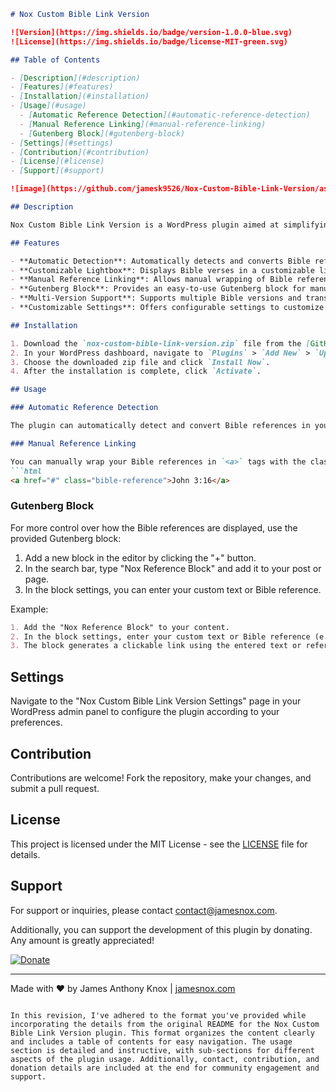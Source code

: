 ```markdown
# Nox Custom Bible Link Version

![Version](https://img.shields.io/badge/version-1.0.0-blue.svg)
![License](https://img.shields.io/badge/license-MIT-green.svg)

## Table of Contents

- [Description](#description)
- [Features](#features)
- [Installation](#installation)
- [Usage](#usage)
  - [Automatic Reference Detection](#automatic-reference-detection)
  - [Manual Reference Linking](#manual-reference-linking)
  - [Gutenberg Block](#gutenberg-block)
- [Settings](#settings)
- [Contribution](#contribution)
- [License](#license)
- [Support](#support)

![image](https://github.com/jamesk9526/Nox-Custom-Bible-Link-Version/assets/93682381/58d4014b-9fbe-41ea-9cb1-9621b7e97055)

## Description

Nox Custom Bible Link Version is a WordPress plugin aimed at simplifying the handling of Bible references on your website. It enables automatic detection and conversion of Bible references into clickable links, which when clicked, display the Bible verses in a lightbox. This feature enhances the user experience, allowing them to view Bible verses effortlessly without navigating away from the page.

## Features

- **Automatic Detection**: Automatically detects and converts Bible references into clickable links.
- **Customizable Lightbox**: Displays Bible verses in a customizable lightbox when the references are clicked.
- **Manual Reference Linking**: Allows manual wrapping of Bible references with `<a>` tags for custom formatting.
- **Gutenberg Block**: Provides an easy-to-use Gutenberg block for manual reference linking.
- **Multi-Version Support**: Supports multiple Bible versions and translations.
- **Customizable Settings**: Offers configurable settings to customize the lightbox appearance.

## Installation

1. Download the `nox-custom-bible-link-version.zip` file from the [GitHub repository](https://github.com/jamesk9526/nox-custom-bible-link).
2. In your WordPress dashboard, navigate to `Plugins` > `Add New` > `Upload Plugin`.
3. Choose the downloaded zip file and click `Install Now`.
4. After the installation is complete, click `Activate`.

## Usage

### Automatic Reference Detection

The plugin can automatically detect and convert Bible references in your content into clickable links. For instance, writing "John 3:16" in your post or page content will turn it into a clickable link.

### Manual Reference Linking

You can manually wrap your Bible references in `<a>` tags with the class `bible-reference` for custom formatting. 
```html
<a href="#" class="bible-reference">John 3:16</a>
```

### Gutenberg Block

For more control over how the Bible references are displayed, use the provided Gutenberg block:
1. Add a new block in the editor by clicking the "+" button.
2. In the search bar, type "Nox Reference Block" and add it to your post or page.
3. In the block settings, you can enter your custom text or Bible reference.

Example:
```markdown
1. Add the "Nox Reference Block" to your content.
2. In the block settings, enter your custom text or Bible reference (e.g., "John 3:16").
3. The block generates a clickable link using the entered text or reference.
```

## Settings

Navigate to the "Nox Custom Bible Link Version Settings" page in your WordPress admin panel to configure the plugin according to your preferences.

## Contribution

Contributions are welcome! Fork the repository, make your changes, and submit a pull request.

## License

This project is licensed under the MIT License - see the [LICENSE](LICENSE) file for details.

## Support

For support or inquiries, please contact [contact@jamesnox.com](mailto:contact@jamesnox.com).

Additionally, you can support the development of this plugin by donating. Any amount is greatly appreciated!

[![Donate](https://www.paypalobjects.com/en_US/i/btn/btn_donate_SM.gif)](https://www.paypal.com/donate?hosted_button_id=6K8ZXLZNRWYDJ)

---

Made with ❤️ by James Anthony Knox | [jamesnox.com](https://jamesnox.com)
```

In this revision, I've adhered to the format you've provided while incorporating the details from the original README for the Nox Custom Bible Link Version plugin. This format organizes the content clearly and includes a table of contents for easy navigation. The usage section is detailed and instructive, with sub-sections for different aspects of the plugin usage. Additionally, contact, contribution, and donation details are included at the end for community engagement and support.
